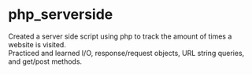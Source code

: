 # php_serverside

Created a server side script using php to track the amount of times a website is visited.</br>
Practiced and learned I/O, response/request objects, URL string queries, and get/post methods.

